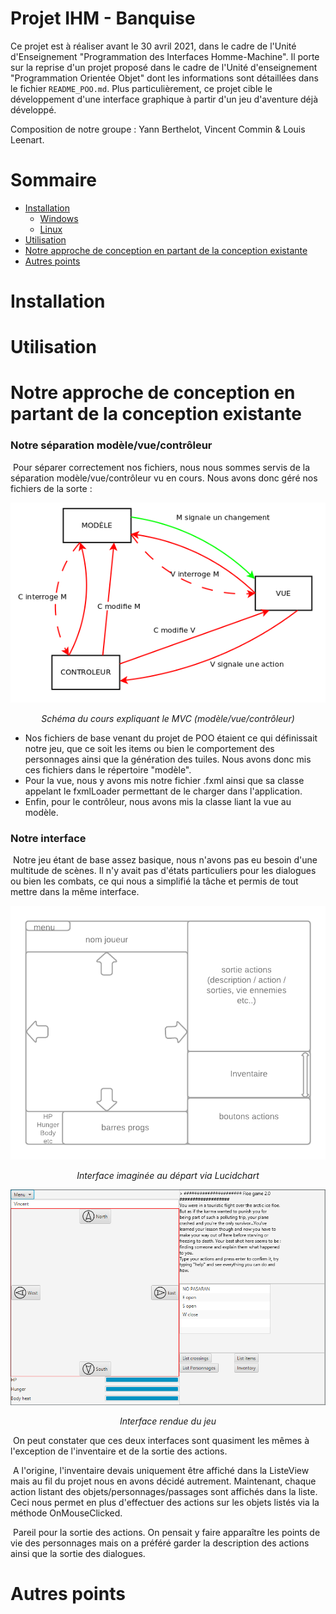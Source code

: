 # Projet IHM - Banquise
Ce projet est à réaliser avant le 30 avril 2021, dans le cadre de l'Unité d'Enseignement "Programmation des Interfaces Homme-Machine". Il porte sur la reprise d'un projet proposé dans le cadre de l'Unité d'enseignement "Programmation Orientée Objet" dont les informations sont détaillées dans le fichier `README_POO.md`. Plus particulièrement, ce projet cible le développement d'une interface graphique à partir d'un jeu d'aventure déjà développé.

Composition de notre groupe : Yann Berthelot, Vincent Commin & Louis Leenart.

# Sommaire
- [Installation <a id="installation">](#installation)
    - [Windows <a id="installation_windows">](#installation_windows)
    - [Linux <a id="installation_linux">](#installation_linux)
- [Utilisation <a id="utilisation">](#utilisation)
- [Notre approche de conception en partant de la conception existante <a id="conception">](#conception)
- [Autres points <a id="autres">](#autres)

# Installation

# Utilisation

# Notre approche de conception en partant de la conception existante

### Notre séparation modèle/vue/contrôleur

&nbsp;Pour séparer correctement nos fichiers, nous nous sommes servis de la séparation modèle/vue/contrôleur vu en cours. Nous avons donc géré nos fichiers de la sorte :

![schéma MVC](images/MVC.PNG)
<p align="center"><em>Schéma du cours expliquant le MVC (modèle/vue/contrôleur)</em></p>

- Nos fichiers de base venant du projet de POO étaient ce qui définissait notre jeu, que ce soit les items ou bien le comportement des personnages ainsi que la génération des tuiles. Nous avons donc mis ces fichiers dans le répertoire "modèle".
- Pour la vue, nous y avons mis notre fichier .fxml ainsi que sa classe appelant le fxmlLoader permettant de le charger dans l'application.
- Enfin, pour le contrôleur, nous avons mis la classe liant la vue au modèle.

### Notre interface

&nbsp;Notre jeu étant de base assez basique, nous n'avons pas eu besoin d'une multitude de scènes. Il n'y avait pas d'états particuliers pour les dialogues ou bien les combats, ce qui nous a simplifié la tâche et permis de tout mettre dans la même interface.

![première interface designé](images/POO%20-%20Interface%20Design.png)
<p align="center"><em>Interface imaginée au départ via Lucidchart</em></p>

![interface rendue](images/POO_interface_jeu.PNG)
<p align="center"><em>Interface rendue du jeu</em></p>

&nbsp;On peut constater que ces deux interfaces sont quasiment les mêmes à l'exception de l'inventaire et de la sortie des actions. 

&nbsp;A l'origine, l'inventaire devais uniquement être affiché dans la ListeView mais au fil du projet nous en avons décidé autrement. Maintenant, chaque action listant des objets/personnages/passages sont affichés dans la liste. Ceci nous permet en plus d'effectuer des actions sur les objets listés via la méthode OnMouseClicked.

&nbsp;Pareil pour la sortie des actions. On pensait y faire apparaître les points de vie des personnages mais on a préféré garder la description des actions ainsi que la sortie des dialogues.
# Autres points
